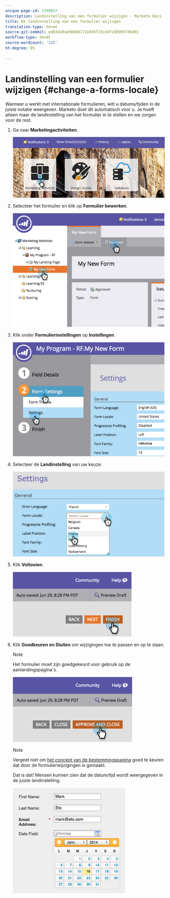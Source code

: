 ```yaml
---
unique-page-id: 2359657
description: Landinstelling van een formulier wijzigen - Marketo Docs - Productdocumentatie
title: De landinstelling van een formulier wijzigen
translation-type: tm+mt
source-git-commit: ed83438ae5660d172e845f25c4d72d599574bd91
workflow-type: tm+mt
source-wordcount: '125'
ht-degree: 0%

---
```



# Landinstelling van een formulier wijzigen {#change-a-forms-locale}

Wanneer u werkt met internationale formulieren, wilt u datums/tijden in de juiste notatie weergeven. Marketo doet dit automatisch voor u. Je hoeft alleen maar de landinstelling van het formulier in te stellen en we zorgen voor de rest.

1. Ga naar **Marketingactiviteiten**.

   ![](assets/login-marketing-activities-7.png)

1. Selecteer het formulier en klik op **Formulier bewerken**.

   ![](assets/image2014-9-15-12-3a52-3a52.png)

1. Klik onder **Formulierinstellingen** op **Instellingen**.

   ![](assets/image2014-9-15-12-3a53-3a23.png)

1. Selecteer de **Landinstelling** van uw keuze.

   ![](assets/image2014-9-15-12-3a53-3a35.png)

1. Klik **Voltooien**.

   ![](assets/image2014-9-15-12-3a53-3a43.png)

1. Klik **Goedkeuren en Sluiten** om wijzigingen toe te passen en op te slaan.

   >[!NOTE]
   >
   >Het formulier moet zijn goedgekeurd voor gebruik op de aanlandingspagina&#39;s.

   ![](assets/image2014-9-15-12-3a53-3a52.png)

   >[!NOTE]
   >
   >Vergeet niet om [het concept van de bestemmingspagina](/help/marketo/product-docs/demand-generation/landing-pages/understanding-landing-pages/approve-unapprove-or-delete-a-landing-page.md) goed te keuren dat door de formulierwijzigingen is gemaakt.

   Dat is dat! Mensen kunnen zien dat de datum/tijd wordt weergegeven in de juiste landinstelling.

   ![](assets/image2014-9-15-12-3a53-3a59.png)
